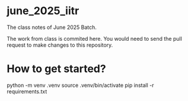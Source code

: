 # june_2025_iitr

The class notes of June 2025 Batch.

The work from class is commited here. You would need to send the pull request to make changes to this repository.

# How to get started?
python -m venv .venv
source .venv/bin/activate
pip install -r requirements.txt
